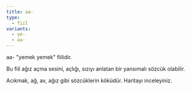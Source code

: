 ```yaml
---
title: aa-
type:
  - fiil
variants:
  - ye-
  - aa-
---
```

aa- "yemek yemek" fiilidir.

Bu fiil ağız açma sesini, açlığı, sızıyı anlatan bir yansımalı sözcük olabilir.

Acıkmak, ağ, av, ağız gibi sözcüklerin köküdür. Haritayı inceleyiniz.
